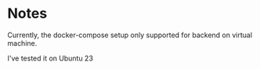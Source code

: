 # Notes

Currently, the docker-compose setup only supported for backend on virtual machine.

I've tested it on Ubuntu 23
